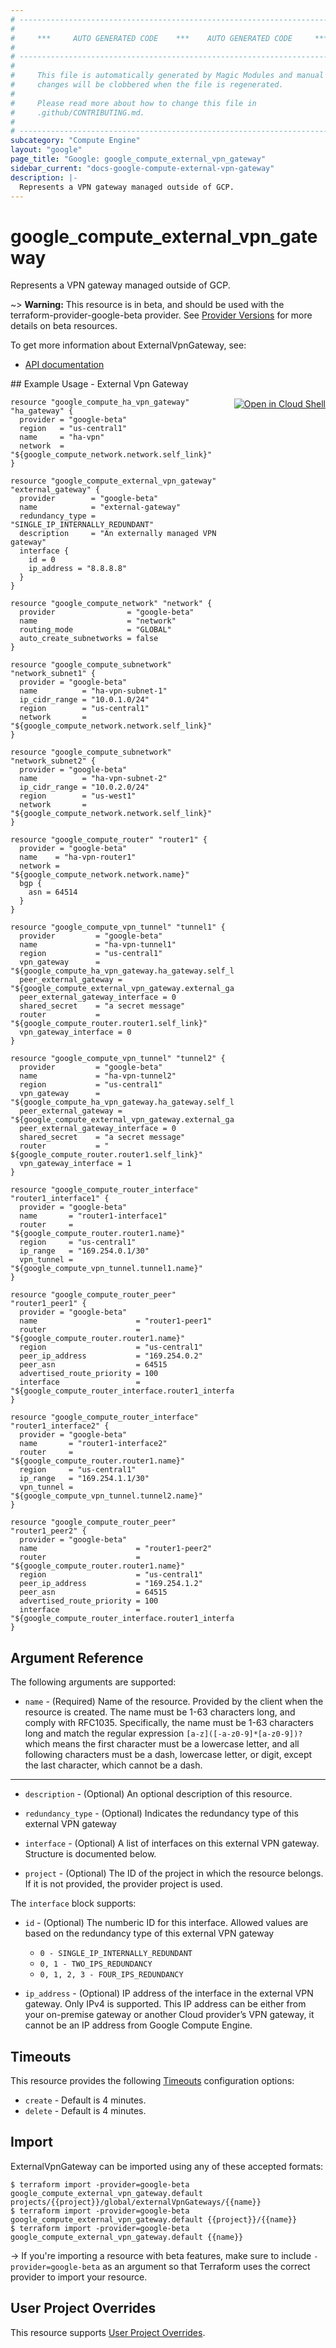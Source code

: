 ```yaml
---
# ----------------------------------------------------------------------------
#
#     ***     AUTO GENERATED CODE    ***    AUTO GENERATED CODE     ***
#
# ----------------------------------------------------------------------------
#
#     This file is automatically generated by Magic Modules and manual
#     changes will be clobbered when the file is regenerated.
#
#     Please read more about how to change this file in
#     .github/CONTRIBUTING.md.
#
# ----------------------------------------------------------------------------
subcategory: "Compute Engine"
layout: "google"
page_title: "Google: google_compute_external_vpn_gateway"
sidebar_current: "docs-google-compute-external-vpn-gateway"
description: |-
  Represents a VPN gateway managed outside of GCP.
---
```


# google\_compute\_external\_vpn\_gateway

Represents a VPN gateway managed outside of GCP.

~> **Warning:** This resource is in beta, and should be used with the terraform-provider-google-beta provider.
See [Provider Versions](https://terraform.io/docs/providers/google/provider_versions.html) for more details on beta resources.

To get more information about ExternalVpnGateway, see:

* [API documentation](https://cloud.google.com/compute/docs/reference/rest/beta/externalVpnGateways)

<div class = "oics-button" style="float: right; margin: 0 0 -15px">
  <a href="https://console.cloud.google.com/cloudshell/open?cloudshell_git_repo=https%3A%2F%2Fgithub.com%2Fterraform-google-modules%2Fdocs-examples.git&cloudshell_working_dir=external_vpn_gateway&cloudshell_image=gcr.io%2Fgraphite-cloud-shell-images%2Fterraform%3Alatest&open_in_editor=main.tf&cloudshell_print=.%2Fmotd&cloudshell_tutorial=.%2Ftutorial.md" target="_blank">
    <img alt="Open in Cloud Shell" src="//gstatic.com/cloudssh/images/open-btn.svg" style="max-height: 44px; margin: 32px auto; max-width: 100%;">
  </a>
</div>
## Example Usage - External Vpn Gateway


```hcl
resource "google_compute_ha_vpn_gateway" "ha_gateway" {
  provider = "google-beta"
  region   = "us-central1"
  name     = "ha-vpn"
  network  = "${google_compute_network.network.self_link}"
}

resource "google_compute_external_vpn_gateway" "external_gateway" {
  provider        = "google-beta"
  name            = "external-gateway"
  redundancy_type = "SINGLE_IP_INTERNALLY_REDUNDANT"
  description     = "An externally managed VPN gateway"
  interface {
    id = 0
    ip_address = "8.8.8.8"
  }
}

resource "google_compute_network" "network" {
  provider                = "google-beta"
  name                    = "network"
  routing_mode            = "GLOBAL"
  auto_create_subnetworks = false
}

resource "google_compute_subnetwork" "network_subnet1" {
  provider = "google-beta"
  name          = "ha-vpn-subnet-1"
  ip_cidr_range = "10.0.1.0/24"
  region        = "us-central1"
  network       = "${google_compute_network.network.self_link}"
}

resource "google_compute_subnetwork" "network_subnet2" {
  provider = "google-beta"
  name          = "ha-vpn-subnet-2"
  ip_cidr_range = "10.0.2.0/24"
  region        = "us-west1"
  network       = "${google_compute_network.network.self_link}"
}

resource "google_compute_router" "router1" {
  provider = "google-beta"
  name    = "ha-vpn-router1"
  network = "${google_compute_network.network.name}"
  bgp {
    asn = 64514
  }
}

resource "google_compute_vpn_tunnel" "tunnel1" {
  provider         = "google-beta"
  name             = "ha-vpn-tunnel1"
  region           = "us-central1"
  vpn_gateway      = "${google_compute_ha_vpn_gateway.ha_gateway.self_link}"
  peer_external_gateway = "${google_compute_external_vpn_gateway.external_gateway.self_link}"
  peer_external_gateway_interface = 0
  shared_secret    = "a secret message"
  router           = "${google_compute_router.router1.self_link}"
  vpn_gateway_interface = 0
}

resource "google_compute_vpn_tunnel" "tunnel2" {
  provider         = "google-beta"
  name             = "ha-vpn-tunnel2"
  region           = "us-central1"
  vpn_gateway      = "${google_compute_ha_vpn_gateway.ha_gateway.self_link}"
  peer_external_gateway = "${google_compute_external_vpn_gateway.external_gateway.self_link}"
  peer_external_gateway_interface = 0
  shared_secret    = "a secret message"
  router           = " ${google_compute_router.router1.self_link}"
  vpn_gateway_interface = 1
}

resource "google_compute_router_interface" "router1_interface1" {
  provider = "google-beta"
  name       = "router1-interface1"
  router     = "${google_compute_router.router1.name}"
  region     = "us-central1"
  ip_range   = "169.254.0.1/30"
  vpn_tunnel = "${google_compute_vpn_tunnel.tunnel1.name}"
}

resource "google_compute_router_peer" "router1_peer1" {
  provider = "google-beta"
  name                      = "router1-peer1"
  router                    = "${google_compute_router.router1.name}"
  region                    = "us-central1"
  peer_ip_address           = "169.254.0.2"
  peer_asn                  = 64515
  advertised_route_priority = 100
  interface                 = "${google_compute_router_interface.router1_interface1.name}"
}

resource "google_compute_router_interface" "router1_interface2" {
  provider = "google-beta"
  name       = "router1-interface2"
  router     = "${google_compute_router.router1.name}"
  region     = "us-central1"
  ip_range   = "169.254.1.1/30"
  vpn_tunnel = "${google_compute_vpn_tunnel.tunnel2.name}"
}

resource "google_compute_router_peer" "router1_peer2" {
  provider = "google-beta"
  name                      = "router1-peer2"
  router                    = "${google_compute_router.router1.name}"
  region                    = "us-central1"
  peer_ip_address           = "169.254.1.2"
  peer_asn                  = 64515
  advertised_route_priority = 100
  interface                 = "${google_compute_router_interface.router1_interface2.name}"
}
```

## Argument Reference

The following arguments are supported:


* `name` -
  (Required)
  Name of the resource. Provided by the client when the resource is
  created. The name must be 1-63 characters long, and comply with
  RFC1035.  Specifically, the name must be 1-63 characters long and
  match the regular expression `[a-z]([-a-z0-9]*[a-z0-9])?` which means
  the first character must be a lowercase letter, and all following
  characters must be a dash, lowercase letter, or digit, except the last
  character, which cannot be a dash.


- - -


* `description` -
  (Optional)
  An optional description of this resource.

* `redundancy_type` -
  (Optional)
  Indicates the redundancy type of this external VPN gateway

* `interface` -
  (Optional)
  A list of interfaces on this external VPN gateway.  Structure is documented below.

* `project` - (Optional) The ID of the project in which the resource belongs.
    If it is not provided, the provider project is used.


The `interface` block supports:

* `id` -
  (Optional)
  The numberic ID for this interface. Allowed values are based on the redundancy type
  of this external VPN gateway
  * `0 - SINGLE_IP_INTERNALLY_REDUNDANT`
  * `0, 1 - TWO_IPS_REDUNDANCY`
  * `0, 1, 2, 3 - FOUR_IPS_REDUNDANCY`

* `ip_address` -
  (Optional)
  IP address of the interface in the external VPN gateway.
  Only IPv4 is supported. This IP address can be either from
  your on-premise gateway or another Cloud provider’s VPN gateway,
  it cannot be an IP address from Google Compute Engine.


## Timeouts

This resource provides the following
[Timeouts](/docs/configuration/resources.html#timeouts) configuration options:

- `create` - Default is 4 minutes.
- `delete` - Default is 4 minutes.

## Import

ExternalVpnGateway can be imported using any of these accepted formats:

```
$ terraform import -provider=google-beta google_compute_external_vpn_gateway.default projects/{{project}}/global/externalVpnGateways/{{name}}
$ terraform import -provider=google-beta google_compute_external_vpn_gateway.default {{project}}/{{name}}
$ terraform import -provider=google-beta google_compute_external_vpn_gateway.default {{name}}
```

-> If you're importing a resource with beta features, make sure to include `-provider=google-beta`
as an argument so that Terraform uses the correct provider to import your resource.

## User Project Overrides

This resource supports [User Project Overrides](https://www.terraform.io/docs/providers/google/provider_reference.html#user_project_override).
